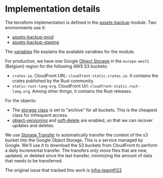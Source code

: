 # Implementation details

The terraform implementation is defined in the
[assets-backup](https://github.com/rust-lang/simpleinfra/blob/9eceec828f6f60c1609700e95783fcba7bc187ba/terraform/shared/modules/assets-backup/main.tf)
module. Two environments use it:

- [assets-backup-prod](https://github.com/rust-lang/simpleinfra/blob/9eceec828f6f60c1609700e95783fcba7bc187ba/terraform/assets-backup-prod/backup.tf)
- [assets-backup-staging](https://github.com/rust-lang/simpleinfra/blob/9eceec828f6f60c1609700e95783fcba7bc187ba/terraform/assets-backup-staging/backup.tf)

The [variables](https://github.com/rust-lang/simpleinfra/blob/5c4eaf5cd727277e56e356e2f4fbb215e2607f90/terraform/shared/modules/assets-backup/variables.tf)
file explains the available variables for the module.

For production, we have one Google [Object Storage](https://cloud.google.com/storage?hl=en) in the `europe-west1` (Belgium) region for the following AWS S3 buckets:

- `crates-io`. CloudFront URL: `cloudfront-static.crates.io`. It contains the crates published by the Rust community.
- `static-rust-lang-org`. CloudFront Url: `cloudfront-static.rust-lang.org`. Among other things, it contains the Rust releases.

For the objects:

- The [storage class](https://cloud.google.com/storage/docs/storage-classes) is set to "archive" for all buckets.
  This is the cheapest class for infrequent access.
- [object-versioning](https://cloud.google.com/storage/docs/object-versioning) and [soft-delete](https://cloud.google.com/storage/docs/soft-delete) are enabled,
  so that we can recover updates and deletes.

We use [Storage Transfer](https://cloud.google.com/storage-transfer/docs/overview) to automatically transfer the content of the s3 bucket into the Google Object Storage.
This is a service managed by Google. We'll use it to download the S3 buckets from CloudFront to perform a daily incremental transfer. The transfers only move files that are new, updated, or deleted since the last transfer, minimizing the amount of data that needs to be transferred.

The original issue that tracked this work is [infra-team#122](https://github.com/rust-lang/infra-team/issues/122)
